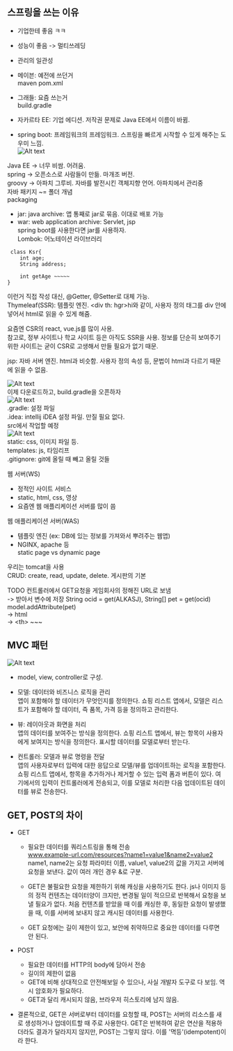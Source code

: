 ## 스프링을 쓰는 이유

- 기업한테 좋음 ㅋㅋ
- 성능이 좋음 -> 멀티쓰레딩
- 관리의 일관성
- 메이븐: 예전에 쓰던거  
  maven pom.xml

- 그래들: 요즘 쓰는거  
  build.gradle

- 자카르타 EE: 기업 에디션. 저작권 문제로 Java EE에서 이름이 바뀜.
- spring boot: 프레임워크의 프레임워크. 스프링을 빠르게 시작할 수 있게 해주는 도우미 느낌.  
  ![Alt text](image.png)

Java EE -> 너무 비쌈. 어려움.  
spring -> 오픈소스로 사람들이 만듦. 마개조 버전.  
groovy -> 아파치 그루비. 자바를 발전시킨 객체지향 언어. 아파치에서 관리중  
자바 패키지 ~= 폴더 개념  
packaging

- jar: java archive: 앱 통째로 jar로 묶음. 이대로 배포 가능
- war: web application archive: Servlet, jsp  
  spring boot를 사용한다면 jar를 사용하자.  
  Lombok: 어노테이션 라이브러리

```
 class Ksr{
    int age;
    String address;

    int getAge ~~~~~
}
```

이런거 직접 작성 대신, @Getter, @Setter로 대체 가능.  
Thymeleaf(SSR): 템플릿 엔진. \<div th: hgr>hi</div>와 같이, 사용자 정의 태그를 div 안에 넣어서 html로 읽을 수 있게 해줌.

요즘엔 CSR의 react, vue.js를 많이 사용.  
참고로, 정부 사이트나 학교 사이트 등은 아직도 SSR을 사용. 정보를 단순히 보여주기 위한 사이트는 굳이 CSR로 고생해서 만들 필요가 없기 때문.

jsp: 자바 서버 엔진. html과 비슷함. 사용자 정의 속성 등, 문법이 html과 다르기 때문에 읽을 수 없음.

![Alt text](image-1.png)  
이제 다운로드하고, build.gradle을 오픈하자  
![Alt text](image-2.png)  
.gradle: 설정 파일  
.idea: intellij iDEA 설정 파일. 만질 필요 없다.  
src에서 작업할 예정  
![Alt text](image-3.png)  
static: css, 이미지 파일 등.  
templates: js, 타임리프  
.gitignore: git에 올릴 때 빼고 올릴 것들

웹 서버(WS)

- 정적인 사이트 서비스
- static, html, css, 영상
- 요즘엔 웹 애플리케이션 서버를 많이 씀

웹 애플리케이션 서버(WAS)

- 템플릿 엔진 (ex: DB에 있는 정보를 가져와서 뿌려주는 웹앱)
- NGINX, apache 등  
  static page vs dynamic page

우리는 tomcat을 사용  
CRUD: create, read, update, delete. 게시판의 기본

TODO
컨트롤러에서 GET요청을 게임회사의 정해진 URL로 보냄  
-> 받아서 변수에 저장 String ocid = get(ALKASJ), String[] pet = get(ocid)  
model.addAttribute(pet)  
-> html  
-> \<th> ~~~

## MVC 패턴

![Alt text](image-4.png)

- model, view, controller로 구성.
- 모델: 데이터와 비즈니스 로직을 관리  
  앱이 포함해야 할 데이터가 무엇인지를 정의한다. 쇼핑 리스트 앱에서, 모델은 리스트가 포함해야 할 데이터, 즉 품목, 가격 등을 정의하고 관리한다.

- 뷰: 레이아웃과 화면을 처리  
  앱의 데이터를 보여주는 방식을 정의한다. 쇼핑 리스트 앱에서, 뷰는 항목이 사용자에게 보여지는 방식을 정의한다. 표시할 데이터를 모델로부터 받는다.

- 컨트롤러: 모델과 뷰로 명령을 전달  
  앱의 사용자로부터 입력에 대한 응답으로 모델/뷰를 업데이트하는 로직을 포함한다. 쇼핑 리스트 앱에서, 항목을 추가하거나 제거할 수 있는 입력 폼과 버튼이 있다. 여기에서의 입력이 컨트롤러에게 전송되고, 이를 모델로 처리한 다음 업데이트된 데이터를 뷰로 전송한다.

## GET, POST의 차이

- GET

  - 필요한 데이터를 쿼리스트링을 통해 전송  
    www.example-url.com/resources?name1=value1&name2=value2  
    name1, name2는 요청 파라미터 이름, value1, value2의 값을 가지고 서버에 요청을 보낸다. 값이 여러 개인 경우 &로 구분.

  - GET은 불필요한 요청을 제한하기 위해 캐싱을 사용하기도 한다. js나 이미지 등의 정적 컨텐츠는 데이터양이 크지만, 변경될 일이 적으므로 반복해서 요청을 보낼 필요가 없다. 처음 컨텐츠를 받았을 때 이를 캐싱한 후, 동일한 요청이 발생했을 때, 이를 서버에 보내지 않고 캐시된 데이터를 사용한다.

  - GET 요청에는 길이 제한이 있고, 보안에 취약하므로 중요한 데이터를 다루면 안 된다.

- POST

  - 필요한 데이터를 HTTP의 body에 담아서 전송
  - 길이의 제한이 없음
  - GET에 비해 상대적으로 안전해보일 수 있으나, 사실 개발자 도구로 다 보임. 역시 암호화가 필요하다.
  - GET과 달리 캐시되지 않음, 브라우저 히스토리에 남지 않음.

- 결론적으로, GET은 서버로부터 데이터를 요청할 때, POST는 서버의 리소스를 새로 생성하거나 업데이트할 때 주로 사용한다. GET은 반복하여 같은 연산을 적용하더라도 결과가 달라지지 않지만, POST는 그렇지 않다. 이를 '멱등'(idempotent)이라 한다.
